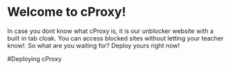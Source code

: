 # Welcome to cProxy!

In case you dont know what cProxy is, it is our unblocker website with a built in tab cloak. You can access blocked sites without letting your teacher know!. So what are you waiting for? Deploy yours right now!

#Deploying cProxy
